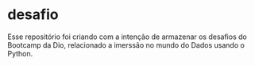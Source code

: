 # desafio
Esse repositório foi criando com a intenção de armazenar os desafios do Bootcamp da Dio, relacionado a imerssão no mundo do Dados usando o Python.
